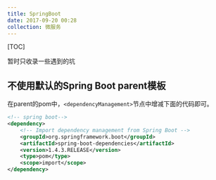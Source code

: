 ```yaml
---
title: SpringBoot
date: 2017-09-20 00:28
collection: 微服务
---
```


[TOC]

暂时只收录一些遇到的坑

## 不使用默认的Spring Boot parent模板

在parent的pom中，`<dependencyManagement>`节点中增减下面的代码即可。

```xml
<!-- spring boot-->
<dependency>
    <!-- Import dependency management from Spring Boot -->
    <groupId>org.springframework.boot</groupId>
    <artifactId>spring-boot-dependencies</artifactId>
    <version>1.4.3.RELEASE</version>
    <type>pom</type>
    <scope>import</scope>
</dependency>
```